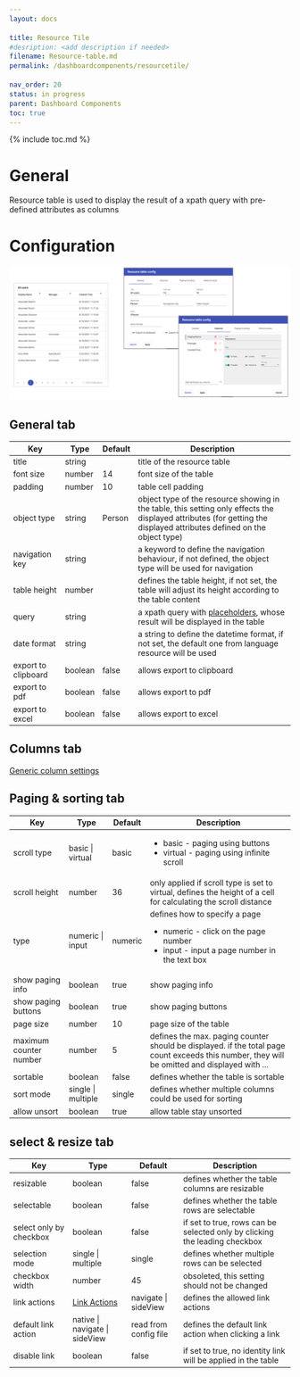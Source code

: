 ```yaml
---
layout: docs

title: Resource Tile
#desription: <add description if needed>
filename: Resource-table.md
permalink: /dashboardcomponents/resourcetile/

nav_order: 20
status: in progress
parent: Dashboard Components
toc: true
---
```


{% include toc.md %}



# General

Resource table is used to display the result of a xpath query with pre-defined attributes as columns

# Configuration

![images_resource_table.png](/img/images_resource_table-25b34692-7f64-4e2a-ae88-67c4dae54a86.png)

## General tab

|Key|Type|Default|Description|
|--|--|--|--|
|title|string||title of the resource table|
|font size|number|14|font size of the table|
|padding|number|10|table cell padding|
|object type|string|Person|object type of the resource showing in the table, this setting only effects the displayed attributes (for getting the displayed attributes defined on the object type)|
|navigation key|string||a keyword to define the navigation behaviour, if not defined, the object type will be used for navigation|
|table height|number||defines the table height, if not set, the table will adjust its height according to the table content|
|query|string||a xpath query with [placeholders](/uisettings//Placeholders), whose result will be displayed in the table|
|date format|string||a string to define the datetime format, if not set, the default one from language resource will be used|
|export to clipboard|boolean|false|allows export to clipboard|
|export to pdf|boolean|false|allows export to pdf|
|export to excel|boolean|false|allows export to excel|

## Columns tab

[Generic column settings](/gobalconfig//Generic-column-settings)

## Paging & sorting tab

|Key|Type|Default|Description|
|--|--|--|--|
|scroll type|basic &#124; virtual|basic|<ul><li>basic - paging using buttons</li><li>virtual - paging using infinite scroll</li></ul>|
|scroll height|number|36|only applied if scroll type is set to virtual, defines the height of a cell for calculating the scroll distance|
|type|numeric &#124; input|numeric|defines how to specify a page<ul><li>numeric - click on the page number</li><li>input - input a page number in the text box</li></ul>|
|show paging info|boolean|true|show paging info|
|show paging buttons|boolean|true|show paging buttons|
|page size|number|10|page size of the table|
|maximum counter number|number|5|defines the max. paging counter should be displayed. if the total page count exceeds this number, they will be omitted and displayed with ...|
|sortable|boolean|false|defines whether the table is sortable|
|sort mode|single &#124; multiple|single|defines whether multiple columns could be used for sorting|
|allow unsort|boolean|true|allow table stay unsorted|

## select & resize tab

|Key|Type|Default|Description|
|--|--|--|--|
|resizable|boolean|false|defines whether the table columns are resizable|
|selectable|boolean|false|defines whether the table rows are selectable|
|select only by checkbox|boolean|false|if set to true, rows can be selected only by clicking the leading checkbox|
|selection mode|single &#124; multiple|single|defines whether multiple rows can be selected|
|checkbox width|number|45|obsoleted, this setting should not be changed|
|link actions|[Link Actions](/globalconfig/genericenums/#linkactions)|navigate &#124; sideView|defines the allowed link actions|
|default link action|native &#124; navigate &#124; sideView|read from config file|defines the default link action when clicking a link|
|disable link|boolean|false|if set to true, no identity link will be applied in the table|
